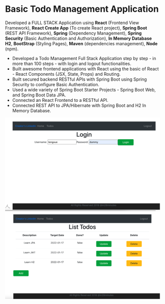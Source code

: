 # Basic Todo Management Application

Developed a FULL STACK Application using **React** (Frontend View Framework), **React Create App** (To create React project), **Spring Boot** (REST API Framework), **Spring** (Dependency Management), **Spring Security** (Basic Authentication and Authorization), **In Memory Database H2**, **BootStrap** (Styling Pages), **Maven** (dependencies management), **Node** (npm).

* Developed a Todo Management Full Stack Application step by step - in more than 100 steps - with login and logout functionalities.
* Built awesome frontend applications with React using the basic of React - React Components (JSX, State, Props) and Routing.
* Built secured backend RESTful APIs with Spring Boot using Spring Security to configure Basic Authentication. 
* Used a wide variety of Spring Boot Starter Projects - Spring Boot Web, and Spring Boot Data JPA.
* Connected an React Frontend to a RESTful API.
* Connected REST API to JPA/Hibernate with Spring Boot and H2 In Memory Database.

<img src="login.png" alt= "login" width= “160%”/>
<img src="todos.png" alt="todos" width= “100%”/>


